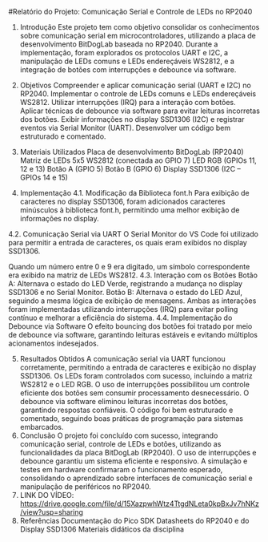#Relatório do Projeto: Comunicação Serial e Controle de LEDs no RP2040
1. Introdução
Este projeto tem como objetivo consolidar os conhecimentos sobre comunicação serial em microcontroladores, utilizando a placa de desenvolvimento BitDogLab baseada no RP2040. Durante a implementação, foram explorados os protocolos UART e I2C, a manipulação de LEDs comuns e LEDs endereçáveis WS2812, e a integração de botões com interrupções e debounce via software.

2. Objetivos
Compreender e aplicar comunicação serial (UART e I2C) no RP2040.
Implementar o controle de LEDs comuns e LEDs endereçáveis WS2812.
Utilizar interrupções (IRQ) para a interação com botões.
Aplicar técnicas de debounce via software para evitar leituras incorretas dos botões.
Exibir informações no display SSD1306 (I2C) e registrar eventos via Serial Monitor (UART).
Desenvolver um código bem estruturado e comentado.
3. Materiais Utilizados
Placa de desenvolvimento BitDogLab (RP2040)
Matriz de LEDs 5x5 WS2812 (conectada ao GPIO 7)
LED RGB (GPIOs 11, 12 e 13)
Botão A (GPIO 5)
Botão B (GPIO 6)
Display SSD1306 (I2C – GPIOs 14 e 15)
4. Implementação
4.1. Modificação da Biblioteca font.h
Para exibição de caracteres no display SSD1306, foram adicionados caracteres minúsculos à biblioteca font.h, permitindo uma melhor exibição de informações no display.

4.2. Comunicação Serial via UART
O Serial Monitor do VS Code foi utilizado para permitir a entrada de caracteres, os quais eram exibidos no display SSD1306.

Quando um número entre 0 e 9 era digitado, um símbolo correspondente era exibido na matriz de LEDs WS2812.
4.3. Interação com os Botões
Botão A: Alternava o estado do LED Verde, registrando a mudança no display SSD1306 e no Serial Monitor.
Botão B: Alternava o estado do LED Azul, seguindo a mesma lógica de exibição de mensagens.
Ambas as interações foram implementadas utilizando interrupções (IRQ) para evitar polling contínuo e melhorar a eficiência do sistema.
4.4. Implementação do Debounce via Software
O efeito bouncing dos botões foi tratado por meio de debounce via software, garantindo leituras estáveis e evitando múltiplos acionamentos indesejados.

5. Resultados Obtidos
A comunicação serial via UART funcionou corretamente, permitindo a entrada de caracteres e exibição no display SSD1306.
Os LEDs foram controlados com sucesso, incluindo a matriz WS2812 e o LED RGB.
O uso de interrupções possibilitou um controle eficiente dos botões sem consumir processamento desnecessário.
O debounce via software eliminou leituras incorretas dos botões, garantindo respostas confiáveis.
O código foi bem estruturado e comentado, seguindo boas práticas de programação para sistemas embarcados.
6. Conclusão
O projeto foi concluído com sucesso, integrando comunicação serial, controle de LEDs e botões, utilizando as funcionalidades da placa BitDogLab (RP2040). O uso de interrupções e debounce garantiu um sistema eficiente e responsivo. A simulação e testes em hardware confirmaram o funcionamento esperado, consolidando o aprendizado sobre interfaces de comunicação serial e manipulação de periféricos no RP2040.
7. LINK DO VÍDEO: https://drive.google.com/file/d/15XazpwhWtz4TtgdNLeta0kpBxJv7hNKz/view?usp=sharing
8. Referências
Documentação do Pico SDK
Datasheets do RP2040 e do Display SSD1306
Materiais didáticos da disciplina

